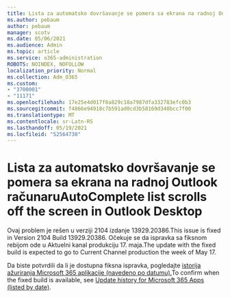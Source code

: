 ```yaml
---
title: Lista za automatsko dovršavanje se pomera sa ekrana na radnoj Outlook računaru
ms.author: pebaum
author: pebaum
manager: scotv
ms.date: 05/06/2021
ms.audience: Admin
ms.topic: article
ms.service: o365-administration
ROBOTS: NOINDEX, NOFOLLOW
localization_priority: Normal
ms.collection: Adm_O365
ms.custom:
- "3700001"
- "11171"
ms.openlocfilehash: 17e25e4d017f8a829c18a7987dfa332783efc0b3
ms.sourcegitcommit: f4866e94918c7b591ad0cd3b58169d340bcc7f00
ms.translationtype: MT
ms.contentlocale: sr-Latn-RS
ms.lasthandoff: 05/19/2021
ms.locfileid: "52564730"
---
```

# <a name="autocomplete-list-scrolls-off-the-screen-in-outlook-desktop"></a><span data-ttu-id="fdbdf-102">Lista za automatsko dovršavanje se pomera sa ekrana na radnoj Outlook računaru</span><span class="sxs-lookup"><span data-stu-id="fdbdf-102">AutoComplete list scrolls off the screen in Outlook Desktop</span></span>

<span data-ttu-id="fdbdf-103">Ovaj problem je rešen u verziji 2104 izdanje 13929.20386.</span><span class="sxs-lookup"><span data-stu-id="fdbdf-103">This issue is fixed in Version 2104 Build 13929.20386.</span></span> <span data-ttu-id="fdbdf-104">Očekuje se da ispravka sa fiksnom rebijom ode u Aktuelni kanal produkciju 17. maja.</span><span class="sxs-lookup"><span data-stu-id="fdbdf-104">The update with the fixed build is expected to go to Current Channel production the week of May 17.</span></span> 

<span data-ttu-id="fdbdf-105">Da biste potvrdili da li je dostupna fiksna ispravka, pogledajte [istorija ažuriranja Microsoft 365 aplikacije (navedeno po datumu).](/officeupdates/update-history-microsoft365-apps-by-date)</span><span class="sxs-lookup"><span data-stu-id="fdbdf-105">To confirm when the fixed build is available, see [Update history for Microsoft 365 Apps (listed by date)](/officeupdates/update-history-microsoft365-apps-by-date).</span></span>